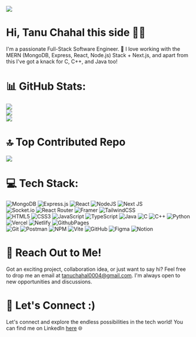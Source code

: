 [![](https://visitcount.itsvg.in/api?id=tanu-chahal&icon=5&color=1)](https://visitcount.itsvg.in)
# Hi, Tanu Chahal this side 👋🏻

I'm a passionate Full-Stack Software Engineer. 🚀 I love working with the MERN (MongoDB, Express, React, Node.js) Stack + Next.js, and apart from this I've got a knack for C, C++, and Java too!

# 📊 GitHub Stats:
![](https://github-readme-stats.vercel.app/api/top-langs/?username=tanu-chahal&theme=dark&hide_border=true&include_all_commits=true&count_private=true&layout=compact) <br/>
![](https://github-readme-stats.vercel.app/api?username=tanu-chahal&theme=dark&hide_border=true&include_all_commits=true&count_private=true)<br/>
![](https://github-readme-streak-stats.herokuapp.com/?user=tanu-chahal&theme=dark&hide_border=true)<br/>

# 🔝 Top Contributed Repo
![](https://github-contributor-stats.vercel.app/api?username=tanu-chahal&limit=6&theme=dark&combine_all_yearly_contributions=true)

# 💻 Tech Stack:
![MongoDB](https://img.shields.io/badge/MongoDB-%234ea94b.svg?style=flat&logo=mongodb&logoColor=white) ![Express.js](https://img.shields.io/badge/express.js-%23404d59.svg?style=flat&logo=express&logoColor=%2361DAFB) ![React](https://img.shields.io/badge/react-%2320232a.svg?style=flat&logo=react&logoColor=%2361DAFB) ![NodeJS](https://img.shields.io/badge/node.js-6DA55F?style=flat&logo=node.js&logoColor=white) ![Next JS](https://img.shields.io/badge/Next-black?style=flat&logo=next.js&logoColor=white) <br/> ![Socket.io](https://img.shields.io/badge/Socket.io-black?style=flat&logo=socket.io&badgeColor=010101) ![React Router](https://img.shields.io/badge/React_Router-CA4245?style=flat&logo=react-router&logoColor=white) ![Framer](https://img.shields.io/badge/Framer-black?style=flat&logo=framer&logoColor=blue) ![TailwindCSS](https://img.shields.io/badge/tailwindcss-%2338B2AC.svg?style=flat&logo=tailwind-css&logoColor=white) <br/> ![HTML5](https://img.shields.io/badge/html5-%23E34F26.svg?style=flat&logo=html5&logoColor=white) ![CSS3](https://img.shields.io/badge/css3-%231572B6.svg?style=flat&logo=css3&logoColor=white) ![JavaScript](https://img.shields.io/badge/javascript-%23323330.svg?style=flat&logo=javascript&logoColor=%23F7DF1E) ![TypeScript](https://img.shields.io/badge/typescript-%23007ACC.svg?style=flat&logo=typescript&logoColor=white) ![Java](https://img.shields.io/badge/java-%23ED8B00.svg?style=flat&logo=openjdk&logoColor=white) ![C](https://img.shields.io/badge/c-%2300599C.svg?style=flat&logo=c&logoColor=white) ![C++](https://img.shields.io/badge/c++-%2300599C.svg?style=flat&logo=c%2B%2B&logoColor=white) ![Python](https://img.shields.io/badge/python-3670A0?style=flat&logo=python&logoColor=ffdd54) <br/> ![Vercel](https://img.shields.io/badge/vercel-%23000000.svg?style=flat&logo=vercel&logoColor=white) ![Netlify](https://img.shields.io/badge/netlify-%23000000.svg?style=flat&logo=netlify&logoColor=#00C7B7) ![GithubPages](https://img.shields.io/badge/github%20pages-121013?style=flat&logo=github&logoColor=white) <br/> ![Git](https://img.shields.io/badge/git-%23F05033.svg?style=flat&logo=git&logoColor=white) ![Postman](https://img.shields.io/badge/Postman-FF6C37?style=flat&logo=postman&logoColor=white) ![NPM](https://img.shields.io/badge/NPM-%23CB3837.svg?style=flat&logo=npm&logoColor=white) ![Vite](https://img.shields.io/badge/vite-%23646CFF.svg?style=flat&logo=vite&logoColor=white) ![GitHub](https://img.shields.io/badge/github-%23121011.svg?style=flat&logo=github&logoColor=white) ![Figma](https://img.shields.io/badge/figma-%23F24E1E.svg?style=flat&logo=figma&logoColor=white) ![Notion](https://img.shields.io/badge/Notion-%23000000.svg?style=flat&logo=notion&logoColor=white)  

# 📧 Reach Out to Me!

Got an exciting project, collaboration idea, or just want to say hi? Feel free to drop me an email at tanuchahal0004@gmail.com. I'm always open to new opportunities and discussions.

# 🔗 Let's Connect :)

Let's connect and explore the endless possibilities in the tech world! You can find me on LinkedIn [here](https://www.linkedin.com/in/tanuchahal/) 🌐

